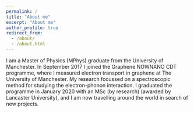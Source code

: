 ```yaml
---
permalink: /
title: "About me"
excerpt: "About me"
author_profile: true
redirect_from: 
  - /about/
  - /about.html
---
```


I am a Master of Physics (MPhys) graduate from the University of Manchester. In September 2017 I joined the Graphene NOWNANO CDT programme, where I measured electron transport in graphene at The University of Manchester. My research focussed on a spectroscopic method for studying the electron-phonon interaction. I graduated the programme in January 2020 with an MSc (by research) (awarded by Lancaster University), and I am now travelling around the world in search of new projects.





